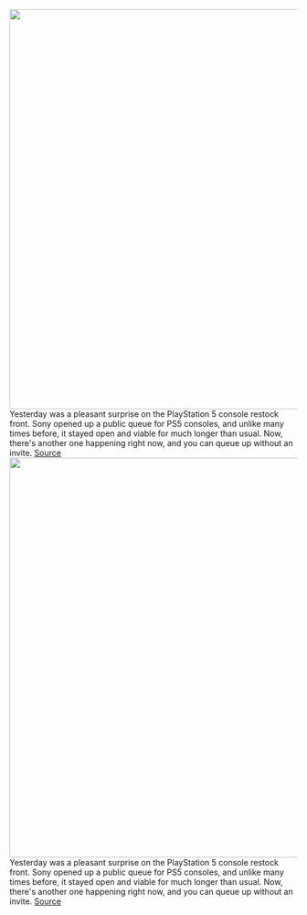 <img src='https://cdn.vox-cdn.com/thumbor/7JYo8tVoq-aR4MQcFaECJLQPZro=/0x0:2040x1148/1200x800/filters:focal(857x411:1183x737)/cdn.vox-cdn.com/uploads/chorus_image/image/71025902/vpavic_4261_20201023_0058.5.jpg' width='700px' /><br/>
Yesterday was a pleasant surprise on the PlayStation 5 console restock front. Sony opened up a public queue for PS5 consoles, and unlike many times before, it stayed open and viable for much longer than usual. Now, there's another one happening right now, and you can queue up without an invite.
<a href='https://www.theverge.com/2022/6/28/23186988/sony-playstation-5-ps5-restock-direct-console-availability-inventory-check'> Source <a/><img src='https://cdn.vox-cdn.com/thumbor/7JYo8tVoq-aR4MQcFaECJLQPZro=/0x0:2040x1148/1200x800/filters:focal(857x411:1183x737)/cdn.vox-cdn.com/uploads/chorus_image/image/71025902/vpavic_4261_20201023_0058.5.jpg' width='700px' /><br/>
Yesterday was a pleasant surprise on the PlayStation 5 console restock front. Sony opened up a public queue for PS5 consoles, and unlike many times before, it stayed open and viable for much longer than usual. Now, there's another one happening right now, and you can queue up without an invite.
<a href='https://www.theverge.com/2022/6/28/23186988/sony-playstation-5-ps5-restock-direct-console-availability-inventory-check'> Source <a/>